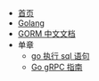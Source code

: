 <!-- _sidebar.md -->

- [首页](/)
- [Golang](Programming/Golang/)
- [GORM 中文文档](Programming/Golang/GORM/)
- 单章
  - [go 执行 sql 语句](Programming/Golang/go执行sql语句)
  - [Go gRPC 指南](Programming/Golang/GogRPC指南)
